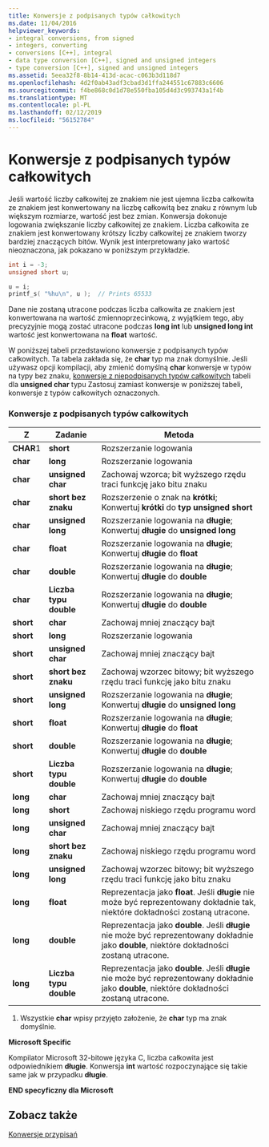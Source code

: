 ```yaml
---
title: Konwersje z podpisanych typów całkowitych
ms.date: 11/04/2016
helpviewer_keywords:
- integral conversions, from signed
- integers, converting
- conversions [C++], integral
- data type conversion [C++], signed and unsigned integers
- type conversion [C++], signed and unsigned integers
ms.assetid: 5eea32f8-8b14-413d-acac-c063b3d118d7
ms.openlocfilehash: 4d2f0ab43adf3cbad3d1ffa244551c67883c6606
ms.sourcegitcommit: f4be868c0d1d78e550fba105d4d3c993743a1f4b
ms.translationtype: MT
ms.contentlocale: pl-PL
ms.lasthandoff: 02/12/2019
ms.locfileid: "56152784"
---
```

# <a name="conversions-from-signed-integral-types"></a>Konwersje z podpisanych typów całkowitych

Jeśli wartość liczby całkowitej ze znakiem nie jest ujemna liczba całkowita ze znakiem jest konwertowany na liczbę całkowitą bez znaku z równym lub większym rozmiarze, wartość jest bez zmian. Konwersja dokonuje logowania zwiększanie liczby całkowitej ze znakiem. Liczba całkowita ze znakiem jest konwertowany krótszy liczby całkowitej ze znakiem tworzy bardziej znaczących bitów. Wynik jest interpretowany jako wartość nieoznaczona, jak pokazano w poniższym przykładzie.

```C
int i = -3;
unsigned short u;

u = i;
printf_s( "%hu\n", u );  // Prints 65533
```

Dane nie zostaną utracone podczas liczba całkowita ze znakiem jest konwertowana na wartość zmiennoprzecinkową, z wyjątkiem tego, aby precyzyjnie mogą zostać utracone podczas **long int** lub **unsigned long int** wartość jest konwertowana na **float** wartość.

W poniższej tabeli przedstawiono konwersje z podpisanych typów całkowitych. Ta tabela zakłada się, że **char** typ ma znak domyślnie. Jeśli używasz opcji kompilacji, aby zmienić domyślną **char** konwersje w typów na typy bez znaku, [konwersje z niepodpisanych typów całkowitych](../c-language/conversions-from-unsigned-integral-types.md) tabeli dla **unsigned char**  typu Zastosuj zamiast konwersje w poniższej tabeli, konwersje z typów całkowitych oznaczonych.

### <a name="conversions-from-signed-integral-types"></a>Konwersje z podpisanych typów całkowitych

|Z|Zadanie|Metoda|
|----------|--------|------------|
|**CHAR**1|**short**|Rozszerzanie logowania|
|**char**|**long**|Rozszerzanie logowania|
|**char**|**unsigned char**|Zachowaj wzorca; bit wyższego rzędu traci funkcję jako bitu znaku|
|**char**|**short bez znaku**|Rozszerzenie o znak na **krótki**; Konwertuj **krótki** do **typ unsigned short**|
|**char**|**unsigned long**|Rozszerzanie logowania na **długie**; Konwertuj **długie** do **unsigned long**|
|**char**|**float**|Rozszerzanie logowania na **długie**; Konwertuj **długie** do **float**|
|**char**|**double**|Rozszerzanie logowania na **długie**; Konwertuj **długie** do **double**|
|**char**|**Liczba typu double**|Rozszerzanie logowania na **długie**; Konwertuj **długie** do **double**|
|**short**|**char**|Zachowaj mniej znaczący bajt|
|**short**|**long**|Rozszerzanie logowania|
|**short**|**unsigned char**|Zachowaj mniej znaczący bajt|
|**short**|**short bez znaku**|Zachowaj wzorzec bitowy; bit wyższego rzędu traci funkcję jako bitu znaku|
|**short**|**unsigned long**|Rozszerzanie logowania na **długie**; Konwertuj **długie** do **unsigned long**|
|**short**|**float**|Rozszerzanie logowania na **długie**; Konwertuj **długie** do **float**|
|**short**|**double**|Rozszerzanie logowania na **długie**; Konwertuj **długie** do **double**|
|**short**|**Liczba typu double**|Rozszerzanie logowania na **długie**; Konwertuj **długie** do **double**|
|**long**|**char**|Zachowaj mniej znaczący bajt|
|**long**|**short**|Zachowaj niskiego rzędu programu word|
|**long**|**unsigned char**|Zachowaj mniej znaczący bajt|
|**long**|**short bez znaku**|Zachowaj niskiego rzędu programu word|
|**long**|**unsigned long**|Zachowaj wzorzec bitowy; bit wyższego rzędu traci funkcję jako bitu znaku|
|**long**|**float**|Reprezentacja jako **float**. Jeśli **długie** nie może być reprezentowany dokładnie tak, niektóre dokładności zostaną utracone.|
|**long**|**double**|Reprezentacja jako **double**. Jeśli **długie** nie może być reprezentowany dokładnie jako **double**, niektóre dokładności zostaną utracone.|
|**long**|**Liczba typu double**|Reprezentacja jako **double**. Jeśli **długie** nie może być reprezentowany dokładnie jako **double**, niektóre dokładności zostaną utracone.|

1. Wszystkie **char** wpisy przyjęto założenie, że **char** typ ma znak domyślnie.

**Microsoft Specific**

Kompilator Microsoft 32-bitowe języka C, liczba całkowita jest odpowiednikiem **długie**. Konwersja **int** wartość rozpoczynające się takie same jak w przypadku **długie**.

**END specyficzny dla Microsoft**

## <a name="see-also"></a>Zobacz także

[Konwersje przypisań](../c-language/assignment-conversions.md)
